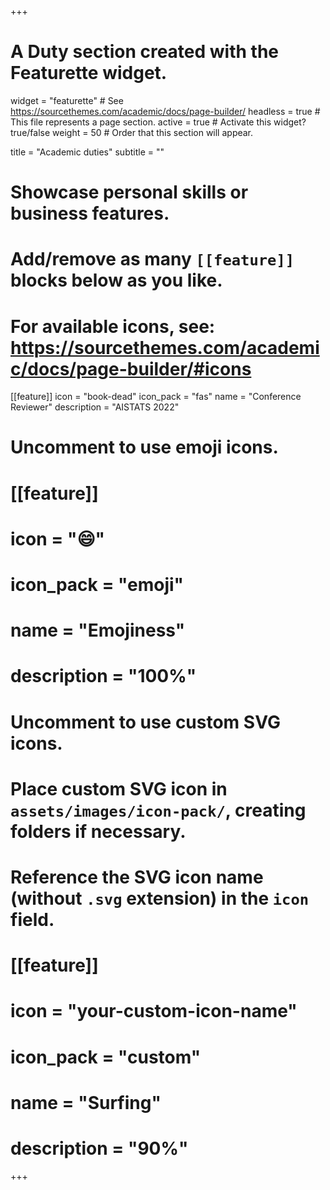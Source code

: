 +++
# A Duty section created with the Featurette widget.
widget = "featurette"  # See https://sourcethemes.com/academic/docs/page-builder/
headless = true  # This file represents a page section.
active = true  # Activate this widget? true/false
weight = 50  # Order that this section will appear.

title = "Academic duties"
subtitle = ""

# Showcase personal skills or business features.
#
# Add/remove as many `[[feature]]` blocks below as you like.
#
# For available icons, see: https://sourcethemes.com/academic/docs/page-builder/#icons

[[feature]]
  icon = "book-dead"
  icon_pack = "fas"
  name = "Conference Reviewer"
  description = "AISTATS 2022"  

<!-- [[feature]]
  icon = "r-project"
  icon_pack = "fab"
  name = "R"
  description = "90%"

[[feature]]
  icon = "chart-line"
  icon_pack = "fas"
  name = "Statistics"
  description = "100%"  

[[feature]]
  icon = "camera-retro"
  icon_pack = "fas"
  name = "Photography"
  description = "10%" -->

# Uncomment to use emoji icons.
# [[feature]]
#  icon = ":smile:"
#  icon_pack = "emoji"
#  name = "Emojiness"
#  description = "100%"  

# Uncomment to use custom SVG icons.
# Place custom SVG icon in `assets/images/icon-pack/`, creating folders if necessary.
# Reference the SVG icon name (without `.svg` extension) in the `icon` field.
# [[feature]]
#  icon = "your-custom-icon-name"
#  icon_pack = "custom"
#  name = "Surfing"
#  description = "90%"

+++
